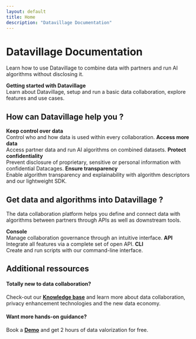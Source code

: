 ```yaml
---
layout: default
title: Home
description: "Datavillage Documentation"
---
```


# Datavillage Documentation
Learn how to use Datavillage to combine data with partners and run AI algorithms without disclosing it.


<grid class="grid1">
    <card>
        <b>Getting started with Datavillage</b><br/>
        Learn about Datavillage, setup and run a basic data collaboration, explore features and use cases.
    </card>
</grid>


## How can Datavillage help you ?
<grid class="grid2">
    <card>
        <b>Keep control over data</b><br/>
        Control who and how data is used within every collaboration.
    </card>
     <card>
        <b>Access more data</b><br/>
        Access partner data and run AI algorithms on combined datasets.
    </card>
     <card>
        <b>Protect confidentiality</b><br/>
        Prevent disclosure of proprietary, sensitive or personal information with confidential Datacages.
    </card>
    <card>
        <b>Ensure transparency</b><br/>
        Enable algorithm transparency and explainability with algorithm descriptors and our lightweight SDK.
    </card>
</grid>


## Get data and algorithms into Datavillage ?
The data collaboration platform helps you define and connect data with algorithms between partners through APIs as well as downstream tools.

<grid class="grid3">
    <card>
       <b>Console</b><br/>
       Manage collaboration governance through an intuitive interface.
    </card>
     <card>
        <b>API</b><br/>
        Integrate all features via a complete set of open API.
    </card>
     <card>
        <b>CLI</b><br/>
        Create and run scripts with our command-line interface.
    </card>
</grid>

## Additional ressources
#### Totally new to data collaboration?
Check-out our <b><a href="https://www.datavillage.me/knowledge" target="_blank">Knowledge base</a></b> and learn more about data collaboration, privacy enhancement technologies and the new data economy.
#### Want more hands-on guidance?
Book a <b><a href="https://www.datavillage.me/contactdemo" target="_blank">Demo</a></b> and get 2 hours of data valorization for free.